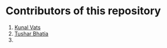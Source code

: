# Contributors of this repository

1. [Kunal Vats](https://github.com/kunalvats)
2. [Tushar Bhatia](https://github.com/kushagravats)
3. 
